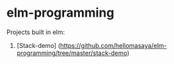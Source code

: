 # elm-programming

Projects built in elm:
1. [Stack-demo] (https://github.com/hellomasaya/elm-programming/tree/master/stack-demo)
